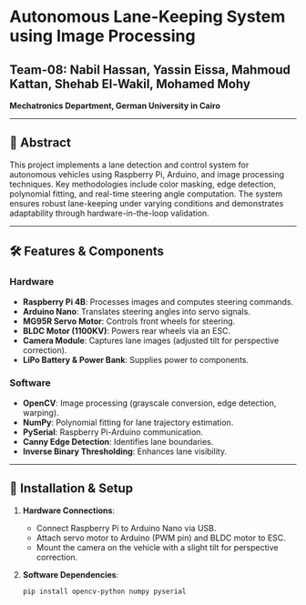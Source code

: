 # Autonomous Lane-Keeping System using Image Processing  
**Team-08**: **Nabil Hassan, Yassin Eissa, Mahmoud Kattan, Shehab El-Wakil, Mohamed Mohy**
---
**Mechatronics Department, German University in Cairo**  

---

## 📑 Abstract  
This project implements a lane detection and control system for autonomous vehicles using Raspberry Pi, Arduino, and image processing techniques. Key methodologies include color masking, edge detection, polynomial fitting, and real-time steering angle computation. The system ensures robust lane-keeping under varying conditions and demonstrates adaptability through hardware-in-the-loop validation.  

---

## 🛠️ Features & Components  
### Hardware  
- **Raspberry Pi 4B**: Processes images and computes steering commands.  
- **Arduino Nano**: Translates steering angles into servo signals.  
- **MG95R Servo Motor**: Controls front wheels for steering.  
- **BLDC Motor (1100KV)**: Powers rear wheels via an ESC.  
- **Camera Module**: Captures lane images (adjusted tilt for perspective correction).  
- **LiPo Battery & Power Bank**: Supplies power to components.  

### Software  
- **OpenCV**: Image processing (grayscale conversion, edge detection, warping).  
- **NumPy**: Polynomial fitting for lane trajectory estimation.  
- **PySerial**: Raspberry Pi-Arduino communication.  
- **Canny Edge Detection**: Identifies lane boundaries.  
- **Inverse Binary Thresholding**: Enhances lane visibility.  

---

## 🚀 Installation & Setup  
1. **Hardware Connections**:  
   - Connect Raspberry Pi to Arduino Nano via USB.  
   - Attach servo motor to Arduino (PWM pin) and BLDC motor to ESC.  
   - Mount the camera on the vehicle with a slight tilt for perspective correction.  

2. **Software Dependencies**:  
   ```bash
   pip install opencv-python numpy pyserial
